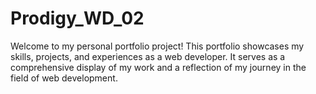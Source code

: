 # Prodigy_WD_02

Welcome to my personal portfolio project! This portfolio showcases my skills, projects, and experiences as a web developer. It serves as a comprehensive display of my work and a reflection of my journey in the field of web development.
